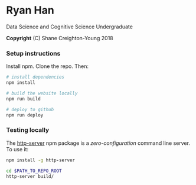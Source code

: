 # Ryan Han
Data Science and Cognitive Science Undergraduate

**Copyright** (C) Shane Creighton-Young 2018

### Setup instructions

Install npm. Clone the repo. Then:

```bash
# install dependencies
npm install

# build the website locally
npm run build

# deploy to github
npm run deploy
```

### Testing locally
The [http-server](https://www.npmjs.com/package/http-server) npm package is a
_zero-configuration_ command line server. To use it:

```bash
npm install -g http-server

cd $PATH_TO_REPO_ROOT
http-server build/
```
